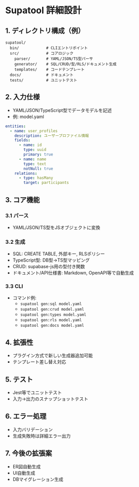 # Supatool 詳細設計

## 1. ディレクトリ構成（例）
```
supatool/
  bin/            # CLIエントリポイント
  src/            # コアロジック
    parser/       # YAML/JSON/TS型パーサ
    generator/    # SQL/CRUD/型/RLS/ドキュメント生成
    templates/    # コードテンプレート
  docs/           # ドキュメント
  tests/          # ユニットテスト
```

## 2. 入力仕様
- YAML/JSON/TypeScript型でデータモデルを記述
- 例: model.yaml
```yaml
entities:
  - name: user_profiles
    description: ユーザープロファイル情報
    fields:
      - name: id
        type: uuid
        primary: true
      - name: name
        type: text
        notNull: true
    relations:
      - type: hasMany
        target: participants
```

## 3. コア機能
### 3.1 パース
- YAML/JSON/TS型をJSオブジェクトに変換

### 3.2 生成
- SQL: CREATE TABLE, 外部キー, RLSポリシー
- TypeScript型: DB型→TS型マッピング
- CRUD: supabase-js用の型付き関数
- ドキュメント/API仕様書: Markdown, OpenAPI等で自動生成

### 3.3 CLI
- コマンド例:
  - `supatool gen:sql model.yaml`
  - `supatool gen:crud model.yaml`
  - `supatool gen:types model.yaml`
  - `supatool gen:rls model.yaml`
  - `supatool gen:docs model.yaml`

## 4. 拡張性
- プラグイン方式で新しい生成器追加可能
- テンプレート差し替え対応

## 5. テスト
- Jest等でユニットテスト
- 入力→出力のスナップショットテスト

## 6. エラー処理
- 入力バリデーション
- 生成失敗時は詳細エラー出力

## 7. 今後の拡張案
- ER図自動生成
- UI自動生成
- DBマイグレーション生成 